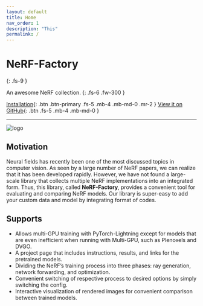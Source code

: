 ```yaml
---
layout: default
title: Home
nav_order: 1
description: "This"
permalink: /
---
```


# **NeRF-Factory**
{: .fs-9 }

An awesome NeRF collection.
{: .fs-6 .fw-300 }

[Installation](./docs/installation){: .btn .btn-primary .fs-5 .mb-4 .mb-md-0 .mr-2 } [View it on GitHub](https://github.com/kakaobrain/NeRF-Factory/){: .btn .fs-5 .mb-4 .mb-md-0 }

---

![logo](https://user-images.githubusercontent.com/33657821/191188990-d15744b5-c030-48ac-9669-2a0600bacdec.png)


## Motivation

Neural fields has recently been one of the most discussed topics in computer vision. As seen by a large number of NeRF papers, we can realize that it has been developed rapidly. However, we have not found a large-scale library that collects multiple NeRF implementations into an integrated form. Thus, this library, called **NeRF-Factory**, provides a convenient tool for evaluating and comparing NeRF models. Our library is super-easy to add your custom data and model by integrating format of codes.


## Supports

- Allows multi-GPU training with PyTorch-Lightning except for models that are even inefficient when running with Multi-GPU, such as Plenoxels and DVGO.
- A project page that includes instructions, results, and links for the pretrained models. 
- Dividing the NeRF’s training process into three phases: ray generation, network forwarding, and optimization. 
- Convenient switching of respective process to desired options by simply switching the config.
- Interactive visualization of rendered images for convenient comparison between trained models. 

